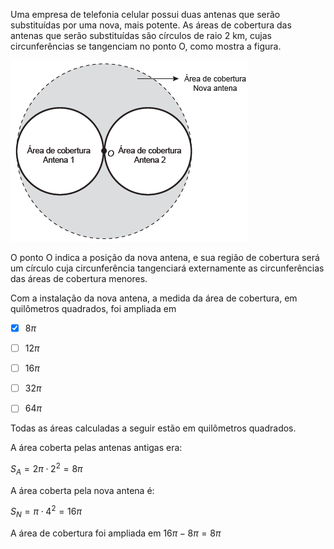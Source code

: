 

Uma empresa de telefonia celular possui duas antenas que serão substituídas por uma nova, mais potente. As áreas de cobertura das antenas que serão substituídas são círculos de raio 2 km, cujas circunferências se tangenciam no ponto O, como mostra a figura.

![](9483756d-e274-7d65-e6ea-947c98238eeb.png)

O ponto O indica a posição da nova antena, e sua região de cobertura será um círculo cuja circunferência tangenciará externamente as circunferências das áreas de cobertura menores.

Com a instalação da nova antena, a medida da área de cobertura, em quilômetros quadrados, foi ampliada em



- [x] $8\pi$
- [ ] $12\pi$
- [ ] $16\pi$
- [ ] $32\pi$
- [ ] $64\pi$


Todas as áreas calculadas a seguir estão em quilômetros quadrados.

A área coberta pelas antenas antigas era:

$S_A = 2\pi \cdot 2^2 = 8\pi$

A área coberta pela nova antena é:

$S_N = \pi \cdot 4^2 = 16\pi$

A área de cobertura foi ampliada em $16\pi - 8\pi = 8\pi$
